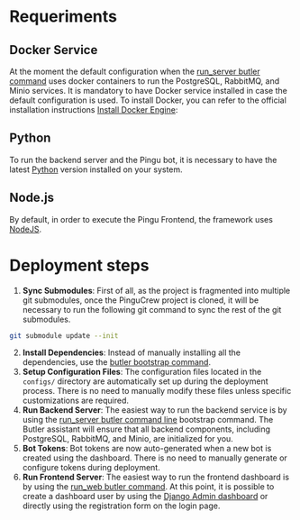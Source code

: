# Requeriments

## Docker Service

At the moment the default configuration when the [run_server butler command](butler.md#run-pingucrew-backend-server) uses docker containers to run the PostgreSQL, RabbitMQ, and Minio services. It is mandatory to have Docker service installed in case the default configuration is used. To install Docker, you can refer to the official installation instructions [Install Docker Engine](https://docs.docker.com/engine/install/):

## Python

To run the backend server and the Pingu bot, it is necessary to have the latest [Python](https://docs.python.org/3/using/index.html) version installed on your system.

## Node.js

By default, in order to execute the Pingu Frontend, the framework uses [NodeJS](https://nodejs.org/en/learn/getting-started/how-to-install-nodejs).

# Deployment steps

1. **Sync Submodules**: First of all, as the project is fragmented into multiple git submodules, once the PinguCrew project is cloned, it will be necessary to run the following git command to sync the rest of the git submodules.

```bash
git submodule update --init
```

2. **Install Dependencies**: Instead of manually installing all the dependencies, use the [butler bootstrap command](butler.md#bootstrap-all-pingucrew-components).
3. **Setup Configuration Files**: The configuration files located in the `configs/` directory are automatically set up during the deployment process. There is no need to manually modify these files unless specific customizations are required.
4. **Run Backend Server**: The easiest way to run the backend service is by using the [run_server butler command line](butler.md#run-pingucrew-backend-server) bootstrap command. The Butler assistant will ensure that all backend components, including PostgreSQL, RabbitMQ, and Minio, are initialized for you.
5. **Bot Tokens**: Bot tokens are now auto-generated when a new bot is created using the dashboard. There is no need to manually generate or configure tokens during deployment.
6. **Run Frontend Server**: The easiest way to run the frontend dashboard is by using the [run_web butler command](butler.md#Run-Pingu-Frontend). At this point, it is possible to create a dashboard user by using the [Django Admin dashboard](http://127.0.0.1:8086/admin) or directly using the registration form on the login page.
